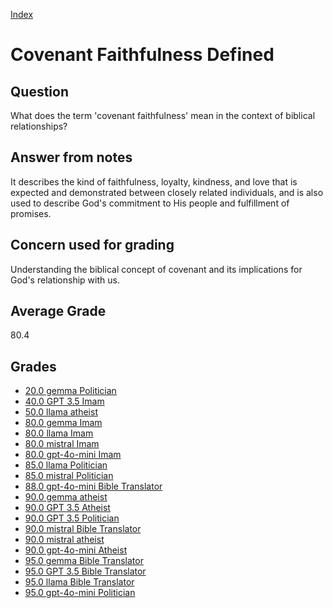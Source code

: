 
[Index](../index.md)
# Covenant Faithfulness Defined
## Question
What does the term 'covenant faithfulness' mean in the context of biblical relationships?

## Answer from notes
It describes the kind of faithfulness, loyalty, kindness, and love that is expected and demonstrated between closely related individuals, and is also used to describe God's commitment to His people and fulfillment of promises.

## Concern used for grading
Understanding the biblical concept of covenant and its implications for God's relationship with us.

## Average Grade
80.4

## Grades
 * [20.0 gemma Politician](../answers/gemma_Politician/Covenant_Faithfulness_Defined.md)
 * [40.0 GPT 3.5 Imam](../answers/GPT_3.5_Imam/Covenant_Faithfulness_Defined.md)
 * [50.0 llama atheist](../answers/llama_atheist/Covenant_Faithfulness_Defined.md)
 * [80.0 gemma Imam](../answers/gemma_Imam/Covenant_Faithfulness_Defined.md)
 * [80.0 llama Imam](../answers/llama_Imam/Covenant_Faithfulness_Defined.md)
 * [80.0 mistral Imam](../answers/mistral_Imam/Covenant_Faithfulness_Defined.md)
 * [80.0 gpt-4o-mini Imam](../answers/gpt-4o-mini_Imam/Covenant_Faithfulness_Defined.md)
 * [85.0 llama Politician](../answers/llama_Politician/Covenant_Faithfulness_Defined.md)
 * [85.0 mistral Politician](../answers/mistral_Politician/Covenant_Faithfulness_Defined.md)
 * [88.0 gpt-4o-mini Bible Translator](../answers/gpt-4o-mini_Bible_Translator/Covenant_Faithfulness_Defined.md)
 * [90.0 gemma atheist](../answers/gemma_atheist/Covenant_Faithfulness_Defined.md)
 * [90.0 GPT 3.5 Atheist](../answers/GPT_3.5_Atheist/Covenant_Faithfulness_Defined.md)
 * [90.0 GPT 3.5 Politician](../answers/GPT_3.5_Politician/Covenant_Faithfulness_Defined.md)
 * [90.0 mistral Bible Translator](../answers/mistral_Bible_Translator/Covenant_Faithfulness_Defined.md)
 * [90.0 mistral atheist](../answers/mistral_atheist/Covenant_Faithfulness_Defined.md)
 * [90.0 gpt-4o-mini Atheist](../answers/gpt-4o-mini_Atheist/Covenant_Faithfulness_Defined.md)
 * [95.0 gemma Bible Translator](../answers/gemma_Bible_Translator/Covenant_Faithfulness_Defined.md)
 * [95.0 GPT 3.5 Bible Translator](../answers/GPT_3.5_Bible_Translator/Covenant_Faithfulness_Defined.md)
 * [95.0 llama Bible Translator](../answers/llama_Bible_Translator/Covenant_Faithfulness_Defined.md)
 * [95.0 gpt-4o-mini Politician](../answers/gpt-4o-mini_Politician/Covenant_Faithfulness_Defined.md)

